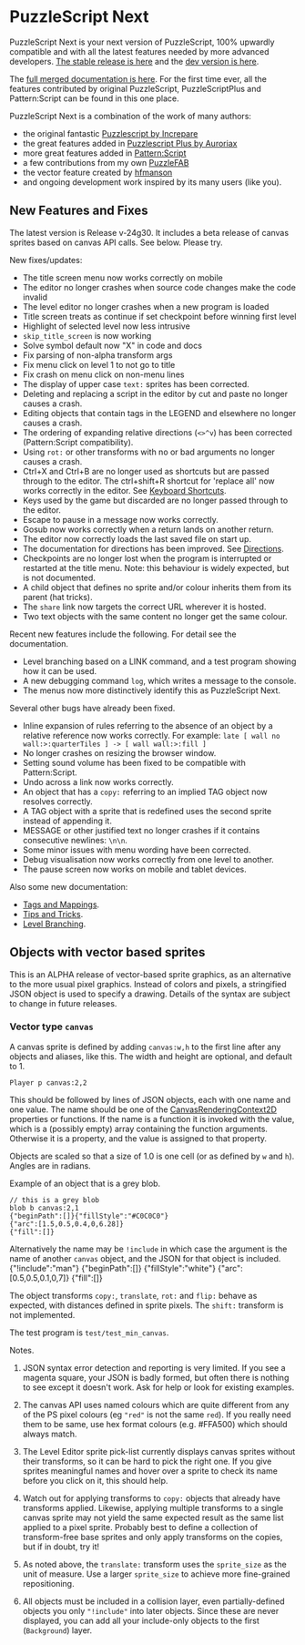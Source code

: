 # PuzzleScript Next

PuzzleScript Next is your next version of PuzzleScript, 100% upwardly compatible and with all the latest features needed by more advanced developers.
[The stable release is here](https://puzzlescriptnext.polyomino.com/) and the [dev version is here](https://david-pfx.github.io/PuzzleScriptNext/src/index.html).

The [full merged documentation is here](https://david-pfx.github.io/PuzzleScriptNext/src/Documentation).
For the first time ever, all the features contributed by original PuzzleScript, PuzzleScriptPlus and Pattern:Script can be found in this one place.

PuzzleScript Next is a combination of the work of many authors:
* the original fantastic [Puzzlescript by Increpare](https://github.com/increpare/PuzzleScript)
* the great features added in [Puzzlescript Plus by Auroriax](https://github.com/Auroriax/PuzzleScriptPlus)
* more great features added in [Pattern:Script](https://clementsparrow.github.io/Pattern-Script)
* a few contributions from my own [PuzzleFAB](https://github.com/david-pfx/PuzzleFAB)
* the vector feature created by [hfmanson](https://github.com/hfmanson/PuzzleScriptNext)
* and ongoing development work inspired by its many users (like you).

## New Features and Fixes
The latest version is Release v-24g30. 
It includes a beta release of canvas sprites based on canvas API calls.
See below. Please try.

New fixes/updates:
* The title screen menu now works correctly on mobile
* The editor no longer crashes when source code changes make the code invalid
* The level editor no longer crashes when a new program is loaded
* Title screen treats as continue if set checkpoint before winning first level
* Highlight of selected level now less intrusive
* `skip_title_screen` is now working
* Solve symbol default now "X" in code and docs
* Fix parsing of non-alpha transform args
* Fix menu click on level 1 to not go to title
* Fix crash on menu click on non-menu lines
* The display of upper case `text:` sprites has been corrected.
* Deleting and replacing a script in the editor by cut and paste no longer causes a crash.
* Editing objects that contain tags in the LEGEND and elsewhere no longer causes a crash.
* The ordering of expanding relative directions (`<>^v`) has been corrected (Pattern:Script compatibility).
* Using `rot:` or other transforms with no or bad arguments no longer causes a crash.
* Ctrl+X and Ctrl+B are no longer used as shortcuts but are passed through to the editor.
The ctrl+shift+R shortcut for 'replace all' now works correctly in the editor.
See [Keyboard Shortcuts](https://david-pfx.github.io/PuzzleScriptNext/src/Documentation/keyboard_shortcuts.html).
* Keys used by the game but discarded are no longer passed through to the editor.
* Escape to pause in a message now works correctly.
* Gosub now works correctly when a return lands on another return.
* The editor now correctly loads the last saved file on start up.
* The documentation for directions has been improved.
See [Directions](https://david-pfx.github.io/PuzzleScriptNext/src/Documentation/directions.html).
* Checkpoints are no longer lost when the program is interrupted or restarted at the title menu. 
Note: this behaviour is widely expected, but is not documented.
* A child object that defines no sprite and/or colour inherits them from its parent (hat tricks).
* The `share` link now targets the correct URL wherever it is hosted.
* Two text objects with the same content no longer get the same colour.

Recent new features include the following. For detail see the documentation.
* Level branching based on a LINK command, and a test program showing how it can be used.
* A new debugging command `log`, which writes a message to the console.
* The menus now more distinctively identify this as PuzzleScript Next.

Several other bugs have already been fixed.
* Inline expansion of rules referring to the absence of an object by a relative reference now works correctly.
For example: `late [ wall no wall:>:quarterTiles ] -> [ wall wall:>:fill ]`
* No longer crashes on resizing the browser window.
* Setting sound volume has been fixed to be compatible with Pattern:Script.
* Undo across a link now works correctly.
* An object that has a `copy:` referring to an implied TAG object now resolves correctly.
* A TAG object with a sprite that is redefined uses the second sprite instead of appending it.
* MESSAGE or other justified text no longer crashes if it contains consecutive newlines: `\n\n`.
* Some minor issues with menu wording have been corrected.
* Debug visualisation now works correctly from one level to another.
* The pause screen now works on mobile and tablet devices.

Also some new documentation:
* [Tags and Mappings](https://david-pfx.github.io/PuzzleScriptNext/src/Documentation/tags_and_mappings.html).
* [Tips and Tricks](https://david-pfx.github.io/PuzzleScriptNext/src/Documentation/tips_and_tricks.html).
* [Level Branching](https://david-pfx.github.io/PuzzleScriptNext/src/Documentation/levels.html#branching).

## Objects with vector based sprites
This is an ALPHA release of vector-based sprite graphics, as an alternative to the more usual pixel graphics.
Instead of colors and pixels, a stringified JSON object is used to specify a drawing.
Details of the syntax are subject to change in future releases.

### Vector type `canvas`
A canvas sprite is defined by adding `canvas:w,h` to the first line after any objects and aliases, like this. 
The width and height are optional, and default to 1.

`Player p canvas:2,2`

This should be followed by lines of JSON objects, each with one name and one value. 
The name should be one of the [CanvasRenderingContext2D](https://developer.mozilla.org/en-US/docs/Web/API/CanvasRenderingContext2D) properties or functions. 
If the name is a function it is invoked with the value, which is a (possibly empty) array containing the function arguments.
Otherwise it is a property, and the value is assigned to that property. 

Objects are scaled so that a size of 1.0 is one cell (or as defined by `w` and `h`).
Angles are in radians.

Example of an object that is a grey blob.
```
// this is a grey blob
blob b canvas:2,1
{"beginPath":[]}{"fillStyle":"#C0C0C0"}
{"arc":[1.5,0.5,0.4,0,6.28]}
{"fill":[]}
```

Alternatively the name may be `!include` in which case the argument is the name of another `canvas` object, and the JSON for that object is included.
{"!include":"man"}
{"beginPath":[]}
{"fillStyle":"white"}
{"arc":[0.5,0.5,0.1,0,7]}
{"fill":[]}

The object transforms `copy:`, `translate`, `rot:` and `flip:` behave as expected, with distances defined in sprite pixels.
The `shift:` transform is not implemented.

The test program is `test/test_min_canvas`.

Notes.
1. JSON syntax error detection and reporting is very limited. 
If you see a magenta square, your JSON is badly formed, but often there is nothing to see except it doesn't work. 
Ask for help or look for existing examples. 

2. The canvas API uses named colours which are quite different from any of the PS pixel colours (eg `"red"` is not the same `red`).
If you really need them to be same, use hex format colours (e.g. #FFA500) which should always match.

3. The Level Editor sprite pick-list currently displays canvas sprites without their transforms, so it can be hard to pick the right one.
If you give sprites meaningful names and hover over a sprite to check its name before you click on it, this should help.

4. Watch out for applying transforms to `copy:` objects that already have transforms applied.
Likewise, applying multiple transforms to a single canvas sprite may not yield the same expected result as the same list applied to a pixel sprite.
Probably best to define a collection of transform-free base sprites and only apply transforms on the copies, but if in doubt, try it!

5. As noted above, the `translate:` transform uses the `sprite_size` as the unit of measure. 
Use a larger `sprite_size` to achieve more fine-grained repositioning.

6. All objects must be included in a collision layer, even partially-defined objects you only `"!include"` into later objects.
Since these are never displayed, you can add all your include-only objects to the first (`Background`) layer. 

